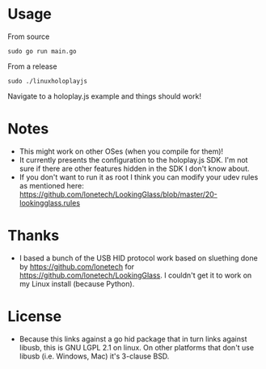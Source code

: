 # Usage

From source
```
sudo go run main.go
```

From a release
```
sudo ./linuxholoplayjs
```

Navigate to a holoplay.js example and things should work!

# Notes

- This might work on other OSes (when you compile for them)!
- It currently presents the configuration to the holoplay.js SDK. I'm not sure if there are other features hidden in the SDK I don't know about.
- If you don't want to run it as root I think you can modify your udev rules as mentioned here: https://github.com/lonetech/LookingGlass/blob/master/20-lookingglass.rules

# Thanks

- I based a bunch of the USB HID protocol work based on sluething done by https://github.com/lonetech for https://github.com/lonetech/LookingGlass. I couldn't get it to work on my Linux install (because Python).

# License

- Because this links against a go hid package that in turn links against libusb, this is GNU LGPL 2.1 on linux. On other platforms that don't use libusb (i.e. Windows, Mac) it's 3-clause BSD. 
